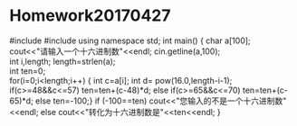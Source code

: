 # Homework20170427
#include <iostream>
#include <cmath>
using namespace std;
int main()
{
char a[100];                                                  
cout<<"请输入一个十六进制数"<<endl;
cin.getline(a,100);                                           
int i,length;
length=strlen(a);                                            
int ten=0;                                                   
for(i=0;i<length;i++)
{   int c=a[i]; 
    int d= pow(16.0,length-i-1);
	if(c>=48&&c<=57)
      ten=ten+(c-48)*d;
	else if(c>=65&&c<=70)
      ten=ten+(c-65)*d;
	else ten=-100;}
if (-100==ten)
cout<<"您输入的不是一个十六进制数"<<endl;
else cout<<"转化为十六进制数是"<<ten<<endl;
}
